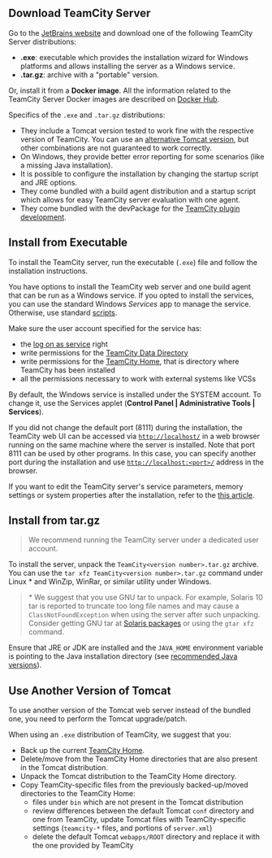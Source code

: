 [//]: # (title: Install TeamCity Server on Windows)
[//]: # (auxiliary-id: Install TeamCity Server on Windows)

## Download TeamCity Server

Go to the [JetBrains website](http://www.jetbrains.com/teamcity/download/) and download one of the following TeamCity Server distributions:
* __.exe__: executable which provides the installation wizard for Windows platforms and allows installing the server as a Windows service.
* __.tar.gz__: archive with a "portable" version.

Or, install it from a __Docker image__. All the information related to the TeamCity Server Docker images are described on [Docker Hub](https://hub.docker.com/r/jetbrains/teamcity-server/).

Specifics of the `.exe` and `.tar.gz` distributions:
* They include a Tomcat version tested to work fine with the respective version of TeamCity. You can use an [alternative Tomcat version](#Use+Another+Version+of+Tomcat), but other combinations are not guaranteed to work correctly.
* On Windows, they provide better error reporting for some scenarios (like a missing Java installation).
* It is possible to configure the installation by changing the startup script and JRE options.
* They come bundled with a build agent distribution and a startup script which allows for easy TeamCity server evaluation with one agent.
* They come bundled with the devPackage for the [TeamCity plugin development](https://plugins.jetbrains.com/docs/teamcity/developing-teamcity-plugins.html).

## Install from Executable

To install the TeamCity server, run the executable (`.exe`) file and follow the installation instructions.

You have options to install the TeamCity web server and one build agent that can be run as a Windows service. If you opted to install the services, you can use the standard Windows _Services_ app to manage the service. Otherwise, use standard [scripts](#Starting+TeamCity+server).

Make sure the user account specified for the service has:
* the [log on as service](https://docs.microsoft.com/en-us/previous-versions/windows/it-pro/windows-server-2008-R2-and-2008/cc794944(v=ws.10)?redirectedfrom=MSDN) right
* write permissions for the [TeamCity Data Directory](teamcity-data-directory.md)
* write permissions for the [TeamCity Home](teamcity-home-directory.md), that is directory where TeamCity has been installed
* all the permissions necessary to work with external systems like VCSs

By default, the Windows service is installed under the SYSTEM account. To change it, use the Services applet (__Control Panel | Administrative Tools | Services__).

If you did not change the default port (8111) during the installation, the TeamCity web UI can be accessed via [`http://localhost/`](http://localhost/) in a web browser running on the same machine where the server is installed. Note that port 8111 can be used by other programs. In this case, you can specify another port during the installation and use [`http://localhost:<port>/`](http://localhost:<port>/) address in the browser.

If you want to edit the TeamCity server's service parameters, memory settings or system properties after the installation, refer to the [this article]().

## Install from tar.gz

>We recommend running the TeamCity server under a dedicated user account.

To install the server, unpack the `TeamCity<version number>.tar.gz` archive. You can use the `tar xfz TeamCity<version number>.tar.gz` command under Linux \* and WinZip, WinRar, or similar utility under Windows.

>\* We suggest that you use GNU tar to unpack. For example, Solaris 10 tar is reported to truncate too long file names and may cause a `ClassNotFoundException` when using the server after such unpacking. Consider getting GNU tar at [Solaris packages](http://sunfreeware.com/) or using the `gtar xfz` command.

Ensure that JRE or JDK are installed and the `JAVA_HOME` environment variable is pointing to the Java installation directory (see [recommended Java versions](supported-platforms-and-environments.md#TeamCity+Server)).

## Use Another Version of Tomcat

To use another version of the Tomcat web server instead of the bundled one, you need to perform the Tomcat upgrade/patch.

When using an `.exe` distribution of TeamCity, we suggest that you:
* Back up the current [TeamCity Home](teamcity-home-directory.md).
* Delete/move from the TeamCity Home directories that are also present in the Tomcat distribution.
* Unpack the Tomcat distribution to the TeamCity Home directory.
* Copy TeamCity-specific files from the previously backed-up/moved directories to the TeamCity Home:
    * files under `bin` which are not present in the Tomcat distribution
    * review differences between the default Tomcat `conf` directory and one from TeamCity, update Tomcat files with TeamCity-specific settings (`teamcity-*` files, and portions of `server.xml`)
    * delete the default Tomcat `webapps/ROOT` directory and replace it with the one provided by TeamCity